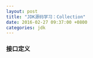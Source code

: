 ```yaml
---
layout: post
title: "JDK源码学习：Collection"
date: 2016-02-27 09:37:00 +0800
categories: jdk
---
```

### 接口定义

